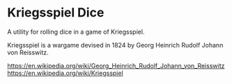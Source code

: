 # Kriegsspiel Dice

A utility for rolling dice in a game of Kriegsspiel.

Kriegsspiel is a wargame devised in 1824 by Georg Heinrich Rudolf Johann von
Reisswitz.

https://en.wikipedia.org/wiki/Georg_Heinrich_Rudolf_Johann_von_Reisswitz
https://en.wikipedia.org/wiki/Kriegsspiel
